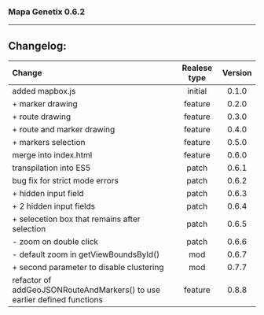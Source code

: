 ### Mapa Genetix 0.6.2
***

## Changelog:

| Change                                                                   | Realese type | Version |
|:-------------------------------------------------------------------------|:------------:|:-------:|
| added mapbox.js                                                          |   initial    |  0.1.0  |
| + marker drawing                                                         |   feature    |  0.2.0  |
| + route drawing                                                          |   feature    |  0.3.0  |
| + route and marker drawing                                               |   feature    |  0.4.0  |
| + markers selection                                                      |   feature    |  0.5.0  |
| merge into index.html                                                    |   feature    |  0.6.0  |
| transpilation into ES5                                                   |    patch     |  0.6.1  |
| bug fix for strict mode errors                                           |    patch     |  0.6.2  |
| + hidden input field                                                     |    patch     |  0.6.3  |
| + 2 hidden input fields                                                  |    patch     |  0.6.4  |
| + selecetion box that remains after selection                            |    patch     |  0.6.5  |
| - zoom on double click                                                   |    patch     |  0.6.6  |
| - default zoom in getViewBoundsById()                                    |     mod      |  0.6.7  |
| + second parameter to disable clustering                                 |     mod      |  0.7.7  |
| refactor of addGeoJSONRouteAndMarkers() to use earlier defined functions |   feature    |  0.8.8  |